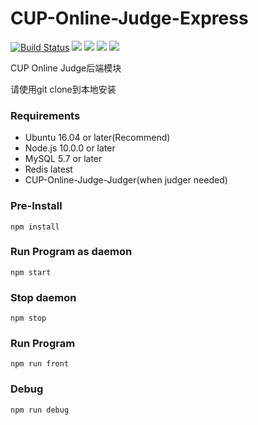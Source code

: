 # CUP-Online-Judge-Express
[![Build Status](https://travis-ci.com/CUP-ACM-Programming-Club/CUP-Online-Judge-Express.svg?branch=master)](https://travis-ci.com/CUP-ACM-Programming-Club/CUP-Online-Judge-Express)
[![](https://img.shields.io/github/license/CUP-ACM-Programming-Club/CUP-Online-Judge-Express.svg)](https://github.com/CUP-ACM-Programming-Club/CUP-Online-Judge-Express/blob/master/LICENSE)
[![](https://codebeat.co/badges/5dd7ac11-3c39-4815-8aee-aa9dbb947d84)](https://codebeat.co/projects/github-com-cup-acm-programming-club-cup-online-judge-express-master)
[![](https://img.shields.io/badge/platform-Linux-red.svg)]()
![](https://img.shields.io/badge/language-JavaScript-orange.svg)

CUP Online Judge后端模块

请使用git clone到本地安装

### Requirements
* Ubuntu 16.04 or later(Recommend)
* Node.js 10.0.0 or later
* MySQL 5.7 or later
* Redis latest
* CUP-Online-Judge-Judger(when judger needed)

### Pre-Install
``npm install``

### Run Program as daemon
``npm start``

### Stop daemon
``npm stop``

### Run Program
``npm run front``

### Debug
``npm run debug``

